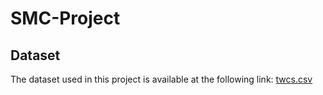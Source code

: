 # SMC-Project

## Dataset
The dataset used in this project is available at the following link: [twcs.csv](https://drive.google.com/file/d/1y-cibm1McqD6VRp1cF5t9ve7tO5aIDLS/view?usp=sharing)
